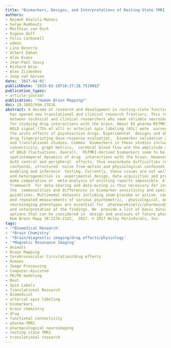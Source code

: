 ```yaml
---
title: "Biomarkers, Designs, and Interpretations of Resting-State fMRI in Translational Pharmacological Research: A Review of State-of-the-Art, Challenges, and Opportunities for Studying Brain Chemistry"
authors:
- Najmeh Khalili-Mahani
- Serge Rombouts
- Matthias van Osch
- Eugene Duff
- Felix Carbonell
- admin
- Lino Becerra
- Albert Dahan
- Alan Evans
- Jean-Paul Soucy
- Richard Wise
- Alex Zijdenbos
- Joop van Gerven
date: '2017-04-01'
publishDate: '2025-02-10T18:27:28.751986Z'
publication_types:
- article-journal
publication: '*Human Brain Mapping*'
doi: 10.1002/hbm.23516
abstract: A decade of research and development in resting-state functional MRI (RSfMRI)
  has opened new translational and clinical research frontiers. This review aims to  bridge
  between technical and clinical researchers who seek reliable neuroimaging  biomarkers
  for studying drug interactions with the brain. About 85 pharma-RSfMRI  studies using
  BOLD signal (75% of all) or arterial spin labeling (ASL) were  surveyed to investigate
  the acute effects of psychoactive drugs. Experimental  designs and objectives include
  drug fingerprinting dose-response evaluation,  biomarker validation and calibration,
  and translational studies. Common  biomarkers in these studies include functional
  connectivity, graph metrics,  cerebral blood flow and the amplitude and spectrum
  of BOLD fluctuations. Overall,  RSfMRI-derived biomarkers seem to be sensitive to
  spatiotemporal dynamics of drug  interactions with the brain. However, drugs cause
  both central and peripheral  effects, thus exacerbate difficulties related to biological
  confounds, structured  noise from motion and physiological confounds, as well as
  modeling and inference  testing. Currently, these issues are not well explored,
  and heterogeneities in  experimental design, data acquisition and preprocessing
  make comparative or  meta-analysis of existing reports impossible. A unifying collaborative
  framework  for data-sharing and data-mining is thus necessary for investigating
  the  commonalities and differences in biomarker sensitivity and specificity, and  establishing
  guidelines. Multimodal datasets including sham-placebo or active  control sessions
  and repeated measurements of various psychometric,  physiological, metabolic and
  neuroimaging phenotypes are essential for  pharmacokinetic/pharmacodynamic modeling
  and interpretation of the findings. We  provide a list of basic minimum and advanced
  options that can be considered in  design and analyses of future pharma-RSfMRI studies.
  Hum Brain Mapp 38:2276-2325,  2017. © 2017 Wiley Periodicals, Inc.
tags:
- '*Biomedical Research'
- '*Brain Chemistry'
- '*Brain/diagnostic imaging/drug effects/physiology'
- '*Magnetic Resonance Imaging'
- Animals
- Brain Mapping
- Cerebrovascular Circulation/drug effects
- Humans
- Image Processing
- Computer-Assisted
- PK/PD modeling
- Rest
- Spin Labels
- Translational Research
- Biomedical
- arterial spin labeling
- biomarkers
- brain chemistry
- drug
- functional connectivity
- pharma-fMRI
- pharmacological neuroimaging
- resting state fMRI
- translational research
---
```

